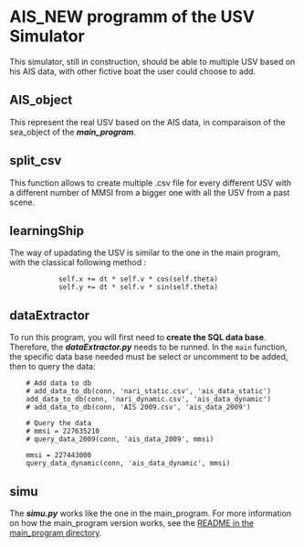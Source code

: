 # AIS_NEW programm of the USV Simulator

This simulator, still in construction, should be able to multiple USV based on his AIS data, with other fictive boat the user could choose to add.


## AIS_object

This represent the real USV based on the AIS data, in comparaison of the sea_object of the **_main_program_**.


## split_csv

This function allows to create multiple .csv file for every different USV with a different number of MMSI from a bigger one with all the USV from a past scene.


## learningShip

The way of upadating the USV is similar to the one in the main program, with the classical following method :
```
            self.x += dt * self.v * cos(self.theta) 
            self.y += dt * self.v * sin(self.theta)
```


## dataExtractor

To run this program, you will first need to **create the SQL data base**. Therefore, the **_dataExtractor.py_** needs to be runned.
In the `main` function, the specific data base needed must be select or uncomment to be added, then to query the data:
```
    # Add data to db
    # add_data_to_db(conn, 'nari_static.csv', 'ais_data_static')
    add_data_to_db(conn, 'nari_dynamic.csv', 'ais_data_dynamic')
    # add_data_to_db(conn, 'AIS 2009.csv', 'ais_data_2009')

    # Query the data
    # mmsi = 227635210
    # query_data_2009(conn, 'ais_data_2009', mmsi)

    mmsi = 227443000
    query_data_dynamic(conn, 'ais_data_dynamic', mmsi)
```


## simu

The **_simu.py_** works like the one in the main_program. 
For more information on how the main_program version works, see the [README in the main_program directory](./main_program/README.md).
